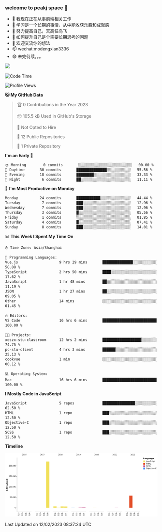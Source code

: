 ### welcome to peakj space 👋



- 🔭 我现在正在从事前端相关工作
- 🌱 学习是一个长期的事情，从中能收获乐趣和成就感
- 👯 努力提高自己，天高任鸟飞
- 🤔 如何提升自己是个需要长期思考的问题
- 💬 欢迎交流你的想法
- 📫 wechat:modengxian3336
- 😄 未完待续。。。

![](https://s2.ax1x.com/2019/06/28/ZKxc4J.jpg)

<!--START_SECTION:waka-->
![Code Time](http://img.shields.io/badge/Code%20Time-2%2C207%20hrs%2043%20mins-blue)

![Profile Views](http://img.shields.io/badge/Profile%20Views-0-blue)

**🐱 My GitHub Data** 

> 🏆 0 Contributions in the Year 2023
 > 
> 📦 105.5 kB Used in GitHub's Storage 
 > 
> 🚫 Not Opted to Hire
 > 
> 📜 12 Public Repositories 
 > 
> 🔑 1 Private Repository 
 > 
**I'm an Early 🐤** 

```text
🌞 Morning        0 commits       ░░░░░░░░░░░░░░░░░░░░░░░░░   00.00 % 
🌆 Daytime       30 commits       ██████████████░░░░░░░░░░░   55.56 % 
🌃 Evening       18 commits       ████████░░░░░░░░░░░░░░░░░   33.33 % 
🌙 Night          6 commits       ██░░░░░░░░░░░░░░░░░░░░░░░   11.11 % 

```
📅 **I'm Most Productive on Monday** 

```text
Monday          24 commits       ███████████░░░░░░░░░░░░░░   44.44 % 
Tuesday          7 commits       ███░░░░░░░░░░░░░░░░░░░░░░   12.96 % 
Wednesday        7 commits       ███░░░░░░░░░░░░░░░░░░░░░░   12.96 % 
Thursday         3 commits       █░░░░░░░░░░░░░░░░░░░░░░░░   05.56 % 
Friday           1 commits       ░░░░░░░░░░░░░░░░░░░░░░░░░   01.85 % 
Saturday         4 commits       █░░░░░░░░░░░░░░░░░░░░░░░░   07.41 % 
Sunday           8 commits       ███░░░░░░░░░░░░░░░░░░░░░░   14.81 % 

```


📊 **This Week I Spent My Time On** 

```text
⌚︎ Time Zone: Asia/Shanghai

💬 Programming Languages: 
Vue.js                   9 hrs 29 mins       ██████████████░░░░░░░░░░░   58.88 % 
TypeScript               2 hrs 50 mins       ████░░░░░░░░░░░░░░░░░░░░░   17.62 % 
JavaScript               1 hr 48 mins        ██░░░░░░░░░░░░░░░░░░░░░░░   11.19 % 
JSON                     1 hr 27 mins        ██░░░░░░░░░░░░░░░░░░░░░░░   09.05 % 
Other                    14 mins             ░░░░░░░░░░░░░░░░░░░░░░░░░   01.45 % 

🔥 Editors: 
VS Code                  16 hrs 6 mins       █████████████████████████   100.00 % 

🐱‍💻 Projects: 
xeszx-stu-classroom      12 hrs 2 mins       ██████████████████░░░░░░░   74.75 % 
pc-stu-client            4 hrs 3 mins        ██████░░░░░░░░░░░░░░░░░░░   25.13 % 
cookvue                  1 min               ░░░░░░░░░░░░░░░░░░░░░░░░░   00.12 % 

💻 Operating System: 
Mac                      16 hrs 6 mins       █████████████████████████   100.00 % 

```

**I Mostly Code in JavaScript** 

```text
JavaScript               5 repos             ███████████████░░░░░░░░░░   62.50 % 
HTML                     1 repo              ███░░░░░░░░░░░░░░░░░░░░░░   12.50 % 
Objective-C              1 repo              ███░░░░░░░░░░░░░░░░░░░░░░   12.50 % 
SCSS                     1 repo              ███░░░░░░░░░░░░░░░░░░░░░░   12.50 % 

```


**Timeline**

![Chart not found](https://raw.githubusercontent.com/PeakJ/PeakJ/master/charts/bar_graph.png) 


 Last Updated on 12/02/2023 08:37:24 UTC
<!--END_SECTION:waka-->
